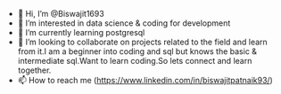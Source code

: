 - 👋 Hi, I’m @Biswajit1693
- 👀 I’m interested in data science & coding for development
- 🌱 I’m currently learning postgresql
- 💞️ I’m looking to collaborate on projects related to the field and learn from it.I am a beginner into coding and sql but knows the basic & intermediate sql.Want to learn coding.So lets connect and learn together.
- 📫 How to reach me (https://www.linkedin.com/in/biswajitpatnaik93/)


<!---
Biswajit1693/Biswajit1693 is a ✨ special ✨ repository because its `README.md` (this file) appears on your GitHub profile.
You can click the Preview link to take a look at your changes.
--->
